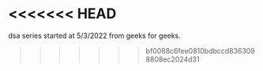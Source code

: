 <<<<<<< HEAD
=======
dsa series started at 5/3/2022 from geeks for geeks.
>>>>>>> bf0088c6fee0810bdbccd8363098808ec2024d31
